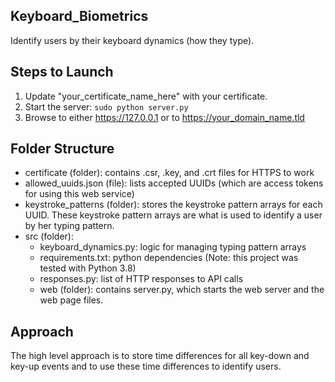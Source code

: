 ## Keyboard_Biometrics
Identify users by their keyboard dynamics (how they type).


## Steps to Launch
1. Update "your_certificate_name_here" with your certificate.
2. Start the server: `sudo python server.py`
3. Browse to either https://127.0.0.1 or to https://your_domain_name.tld


## Folder Structure
* certificate (folder): contains .csr, .key, and .crt files for HTTPS to work
* allowed_uuids.json (file): lists accepted UUIDs (which are access tokens for using this web service)
* keystroke_patterns (folder): stores the keystroke pattern arrays for each UUID.
  These keystroke pattern arrays are what is used to identify a user by her typing pattern.
* src (folder):
    - keyboard_dynamics.py: logic for managing typing pattern arrays
    - requirements.txt: python dependencies (Note: this project was tested with Python 3.8)
    - responses.py: list of HTTP responses to API calls
    - web (folder): contains server.py, which starts the web server and the web page files.

## Approach
The high level approach is to store time differences for all key-down and key-up events and
to use these time differences to identify users.

